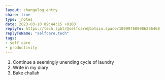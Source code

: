 ```yaml
---
layout: changelog_entry
share: true
type: _notes
date: 2023-03-10 09:44:15 +0100
replyTo: https://tech.lgbt/@selfcare@botsin.space/109997600986296468
replyToName: "selfcare.tech"
tags:
- self care
- productivity
---
```

1. Continue a seemingly unending cycle of laundry
2. Write in my diary
3. Bake challah